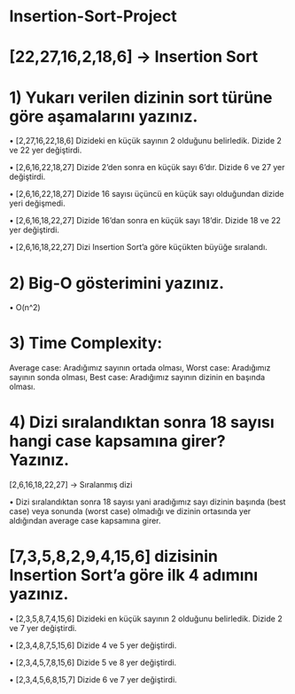 # Insertion-Sort-Project
# [22,27,16,2,18,6] → Insertion Sort
# 1)	Yukarı verilen dizinin sort türüne göre aşamalarını yazınız.
•	[2,27,16,22,18,6] Dizideki en küçük sayının 2 olduğunu belirledik. Dizide 2 ve 22 yer değiştirdi.

•	[2,6,16,22,18,27] Dizide 2’den sonra en küçük sayı 6’dır. Dizide 6 ve 27 yer değiştirdi.

•	[2,6,16,22,18,27] Dizide 16 sayısı üçüncü en küçük sayı olduğundan dizide yeri değişmedi.

•	[2,6,16,18,22,27] Dizide 16’dan sonra en küçük sayı 18’dir. Dizide 18 ve 22 yer değiştirdi.

•	[2,6,16,18,22,27] Dizi Insertion Sort’a göre küçükten büyüğe sıralandı.

# 2)	Big-O gösterimini yazınız.
•	O(n^2)
# 3)	Time Complexity:
Average case: Aradığımız sayının ortada olması, Worst case: Aradığımız sayının sonda olması, Best case: Aradığımız sayının dizinin en başında olması.
# 4)	Dizi sıralandıktan sonra 18 sayısı hangi case kapsamına girer? Yazınız.
[2,6,16,18,22,27] → Sıralanmış dizi

•	Dizi sıralandıktan sonra 18 sayısı yani aradığımız sayı dizinin başında (best case) veya sonunda (worst case) olmadığı ve dizinin ortasında yer aldığından average case kapsamına girer. 
# [7,3,5,8,2,9,4,15,6] dizisinin Insertion Sort’a göre ilk 4 adımını yazınız.
•	[2,3,5,8,7,4,15,6] Dizideki en küçük sayının 2 olduğunu belirledik. Dizide 2 ve 7 yer değiştirdi.

•	[2,3,4,8,7,5,15,6] Dizide 4 ve 5 yer değiştirdi.

•	[2,3,4,5,7,8,15,6] Dizide 5 ve 8 yer değiştirdi.

•	[2,3,4,5,6,8,15,7] Dizide 6 ve 7 yer değiştirdi.


